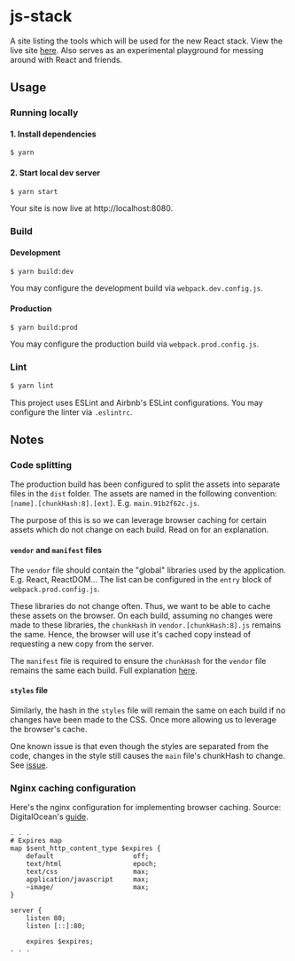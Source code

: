 # js-stack
A site listing the tools which will be used for the new React stack. View the live site [here](https://github.com/chesterhow/js-stack). Also serves as an experimental playground for messing around with React and friends.

## Usage
### Running locally
#### 1. Install dependencies
```sh
$ yarn
```

#### 2. Start local dev server
```sh
$ yarn start
```
Your site is now live at http://localhost:8080.

### Build
#### Development
```sh
$ yarn build:dev
```
You may configure the development build via `webpack.dev.config.js`.

#### Production
```sh
$ yarn build:prod
```
You may configure the production build via `webpack.prod.config.js`.

### Lint
```sh
$ yarn lint
```
This project uses ESLint and Airbnb's ESLint configurations. You may configure the linter via `.eslintrc`.

## Notes
### Code splitting
The production build has been configured to split the assets into separate files in the `dist` folder. The assets are named in the following convention: `[name].[chunkHash:8].[ext]`. E.g. `main.91b2f62c.js`.

The purpose of this is so we can leverage browser caching for certain assets which do not change on each build. Read on for an explanation.

#### `vendor` and `manifest` files
The `vendor` file should contain the "global" libraries used by the application. E.g. React, ReactDOM... The list can be configured in the `entry` block of `webpack.prod.config.js`.

These libraries do not change often. Thus, we want to be able to cache these assets on the browser. On each build, assuming no changes were made to these libraries, the `chunkHash` in `vendor.[chunkHash:8].js` remains the same. Hence, the browser will use it's cached copy instead of requesting a new copy from the server.

The `manifest` file is required to ensure the `chunkHash` for the `vendor` file remains the same each build. Full explanation [here](https://webpack.js.org/guides/code-splitting-libraries/#manifest-file).

#### `styles` file
Similarly, the hash in the `styles` file will remain the same on each build if no changes have been made to the CSS. Once more allowing us to leverage the browser's cache.

One known issue is that even though the styles are separated from the code, changes in the style still causes the `main` file's chunkHash to change. See [issue](https://github.com/webpack/webpack/issues/672).

### Nginx caching configuration
Here's the nginx configuration for implementing browser caching. Source: DigitalOcean's [guide](https://www.digitalocean.com/community/tutorials/how-to-implement-browser-caching-with-nginx-s-header-module-on-centos-7).

```nginx
. . .
# Expires map
map $sent_http_content_type $expires {
    default                    off;
    text/html                  epoch;
    text/css                   max;
    application/javascript     max;
    ~image/                    max;
}

server {
    listen 80;
    listen [::]:80;

    expires $expires;
. . .
```
